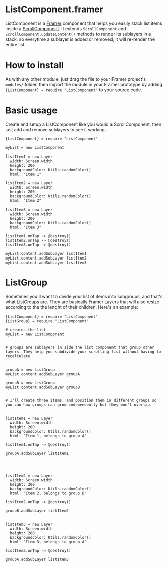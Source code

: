 # ListComponent.framer
ListComponent is a [Framer](http://github.com/koenbok/Framer) component that helps you easily stack list items inside a [ScrollComponent](http://framerjs.com/docs/#scroll.scrollcomponent). It extends ```ScrollComponent``` and ```ScrollComponent.updateContent()``` methods to render its sublayers in a stack, so everytime a sublayer is added or removed, it will re-render the entire list.

# How to install
As with any other module, just drag the file to your Framer project's ```modules/``` folder, then import the module in your Framer prototype by adding ```{ListComponent} = require "ListComponent"``` to your source code.

# Basic usage
Create and setup a ListComponent like you would a ScrollComponent, then just add and remove sublayers to see it working.

```
{ListComponent} = require "ListComponent"

myList = new ListComponent

listItem1 = new Layer
  width: Screen.width
  height: 200
  backgroundColor: Utils.randomColor()
  html: "Item 1"

listItem2 = new Layer
  width: Screen.width
  height: 200
  backgroundColor: Utils.randomColor()
  html: "Item 2"

listItem3 = new Layer
  width: Screen.width
  height: 200
  backgroundColor: Utils.randomColor()
  html: "Item 3"
  
listItem1.onTap -> @destroy()
listItem2.onTap -> @destroy()
listItem3.onTap -> @destroy()

myList.content.addSubLayer listItem1
myList.content.addSubLayer listItem2
myList.content.addSubLayer listItem3

```

# ListGroup
Sometimes you'll want to divide your list of items into subgroups, and that's what ListGroups are. They are basically Framer Layers that will also resize according to the the lenght of their children. Here's an example: 

```
{ListComponent} = require "ListComponent"
{ListGroup} = require "ListComponent"

# creates the list
myList = new ListComponent


# groups are sublayers in side the list component that group other layers. They help you subdivide your scrolling list without having to recalculate 


groupA = new ListGroup
myList.content.addSubLayer groupA

groupB = new ListGroup
myList.content.addSubLayer groupB


# I'll create three items, and position them in different groups so you can how groups can grow independently but they won't overlap.


listItem1 = new Layer
  width: Screen.width
  height: 200
  backgroundColor: Utils.randomColor()
  html: "Item 1, belongs to group A"

listItem1.onTap -> @destroy()

groupA.addSubLayer listItem1




listItem2 = new Layer
  width: Screen.width
  height: 200
  backgroundColor: Utils.randomColor()
  html: "Item 2, belongs to group B"

listItem2.onTap -> @destroy()

groupB.addSubLayer listItem2


listItem3 = new Layer
  width: Screen.width
  height: 200
  backgroundColor: Utils.randomColor()
  html: "Item 3, belongs to group A"
  
listItem3.onTap -> @destroy()

groupA.addSubLayer listItem3
```
